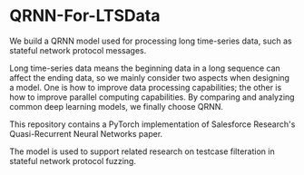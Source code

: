 # QRNN-For-LTSData
We build a QRNN model used for processing long time-series data, such as stateful network protocol messages.

Long time-series data means the beginning data in a long sequence can affect the ending data, so we mainly consider two aspects when designing a model. One is how to improve data processing capabilities; the other is how to improve parallel computing capabilities. By comparing and analyzing common deep learning models, we finally choose QRNN.

This repository contains a PyTorch implementation of Salesforce Research's Quasi-Recurrent Neural Networks paper.

The model is used to support related research on testcase filteration in stateful network protocol fuzzing.
